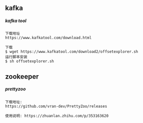 ## kafka

##### kafka tool

```
下载地址
https://www.kafkatool.com/download.html

下载
$ wget https://www.kafkatool.com/download2/offsetexplorer.sh
运行脚本安装
$ sh offsetexplorer.sh      
```

## zookeeper

##### prettyzoo

```
下载地址:
https://github.com/vran-dev/PrettyZoo/releases

使用说明: https://zhuanlan.zhihu.com/p/353163620
```

